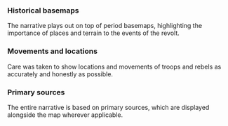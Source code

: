 ### Historical basemaps
The narrative plays out on top of period basemaps, highlighting the importance of places and terrain to the events of the revolt.

### Movements and locations
Care was taken to show locations and movements of troops and rebels as accurately and honestly as possible.

### Primary sources
The entire narrative is based on primary sources, which are displayed alongside the map wherever applicable.